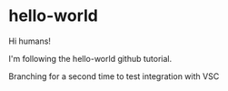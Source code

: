 # hello-world

Hi humans!

I'm following the hello-world github tutorial.

Branching for a second time to test integration with VSC
